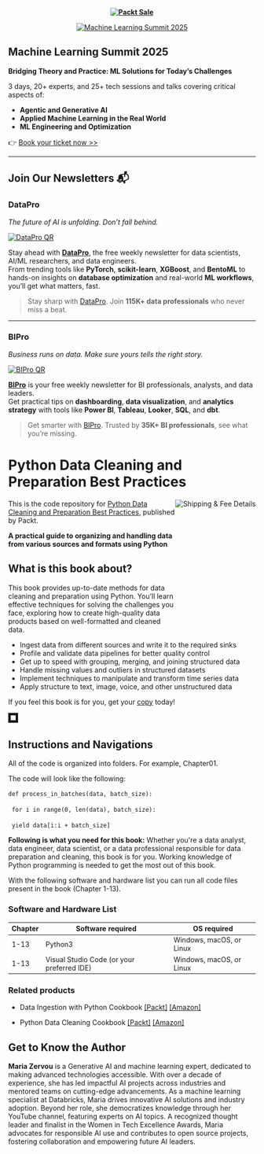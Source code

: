 
<b><p align='center'>[![Packt Sale](https://static.packt-cdn.com/assets/images/packt+events/Improve_UX.png)](https://packt.link/algotradingpython)</p></b> 

<p align="center"><a href="https://packt.link/mlsumgh"><img src="https://static.packt-cdn.com/assets/images/ML Summit Banner v3 1200x627.png" alt="Machine Learning Summit 2025"/></a></p>

## Machine Learning Summit 2025
**Bridging Theory and Practice: ML Solutions for Today’s Challenges**

3 days, 20+ experts, and 25+ tech sessions and talks covering critical aspects of:
- **Agentic and Generative AI**
- **Applied Machine Learning in the Real World**
- **ML Engineering and Optimization**

👉 [Book your ticket now >>](https://packt.link/mlsumgh)

---

## Join Our Newsletters 📬

### DataPro  
*The future of AI is unfolding. Don’t fall behind.*

<p><a href="https://landing.packtpub.com/subscribe-datapronewsletter/?link_from_packtlink=yes"><img src="https://static.packt-cdn.com/assets/images/DataPro NL QR Code.png" alt="DataPro QR" width="150"/></a></p>

Stay ahead with [**DataPro**](https://landing.packtpub.com/subscribe-datapronewsletter/?link_from_packtlink=yes), the free weekly newsletter for data scientists, AI/ML researchers, and data engineers.  
From trending tools like **PyTorch**, **scikit-learn**, **XGBoost**, and **BentoML** to hands-on insights on **database optimization** and real-world **ML workflows**, you’ll get what matters, fast.

> Stay sharp with [DataPro](https://landing.packtpub.com/subscribe-datapronewsletter/?link_from_packtlink=yes). Join **115K+ data professionals** who never miss a beat.

---

### BIPro  
*Business runs on data. Make sure yours tells the right story.*

<p><a href="https://landing.packtpub.com/subscribe-bipro-newsletter/?link_from_packtlink=yes"><img src="https://static.packt-cdn.com/assets/images/BIPro NL QR Code.png" alt="BIPro QR" width="150"/></a></p>

[**BIPro**](https://landing.packtpub.com/subscribe-bipro-newsletter/?link_from_packtlink=yes) is your free weekly newsletter for BI professionals, analysts, and data leaders.  
Get practical tips on **dashboarding**, **data visualization**, and **analytics strategy** with tools like **Power BI**, **Tableau**, **Looker**, **SQL**, and **dbt**.

> Get smarter with [BIPro](https://landing.packtpub.com/subscribe-bipro-newsletter/?link_from_packtlink=yes). Trusted by **35K+ BI professionals**, see what you’re missing.

# Python Data Cleaning and Preparation Best Practices

<a href="https://www.packtpub.com/en-in/product/python-data-cleaning-and-preparation-best-practices-9781837634743"><img src="https://content.packt.com/_/image/original/B19801/cover_image_large.jpg" alt="Shipping & Fee Details" height="256px" align="right"></a>

This is the code repository for [Python Data Cleaning and Preparation Best Practices](https://www.packtpub.com/en-in/product/python-data-cleaning-and-preparation-best-practices-9781837634743), published by Packt.

**A practical guide to organizing and handling data from various sources and formats using Python**

## What is this book about?
This book provides up-to-date methods for data cleaning and preparation using Python. You’ll learn effective techniques for solving the challenges you face, exploring how to create high-quality data products based on well-formatted and cleaned data.

* Ingest data from different sources and write it to the required sinks
* Profile and validate data pipelines for better quality control
* Get up to speed with grouping, merging, and joining structured data
* Handle missing values and outliers in structured datasets
* Implement techniques to manipulate and transform time series data
* Apply structure to text, image, voice, and other unstructured data

If you feel this book is for you, get your [copy](https://www.amazon.com/Python-Data-Cleaning-Preparation-Practices/dp/1837634742) today!

<a href="https://www.packtpub.com/?utm_source=github&utm_medium=banner&utm_campaign=GitHubBanner"><img src="https://raw.githubusercontent.com/PacktPublishing/GitHub/master/GitHub.png" 
alt="https://www.packtpub.com/" border="5" /></a>

## Instructions and Navigations
All of the code is organized into folders. For example, Chapter01.

The code will look like the following:
```
def process_in_batches(data, batch_size): 
 
 for i in range(0, len(data), batch_size): 
 
 yield data[i:i + batch_size]

```

**Following is what you need for this book:**
Whether you're a data analyst, data engineer, data scientist, or a data professional responsible for data preparation and cleaning, this book is for you. Working knowledge of Python programming is needed to get the most out of this book.

With the following software and hardware list you can run all code files present in the book (Chapter 1-13).

### Software and Hardware List

| Chapter  | Software required                   | OS required                        |
| -------- | ------------------------------------| -----------------------------------|
| 1-13        | Python3                    | Windows, macOS, or Linux |
| 1-13        | Visual Studio Code (or your preferred IDE)            | Windows, macOS, or Linux |

### Related products
* Data Ingestion with Python Cookbook [[Packt]](https://www.packtpub.com/en-in/product/data-ingestion-with-python-cookbook-9781837632602) [[Amazon]](https://www.amazon.com/dp/183763260X)

* Python Data Cleaning Cookbook [[Packt]](https://www.packtpub.com/en-in/product/python-data-cleaning-cookbook-9781803239873) [[Amazon]](https://www.amazon.com/dp/1803239875)

## Get to Know the Author
**Maria Zervou** is a Generative AI and machine learning expert, dedicated to making advanced technologies 
accessible. With over a decade of experience, she has led impactful AI projects across industries and 
mentored teams on cutting-edge advancements. As a machine learning specialist at Databricks, Maria 
drives innovative AI solutions and industry adoption. Beyond her role, she democratizes knowledge 
through her YouTube channel, featuring experts on AI topics. A recognized thought leader and finalist 
in the Women in Tech Excellence Awards, Maria advocates for responsible AI use and contributes to 
open source projects, fostering collaboration and empowering future AI leaders.

